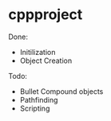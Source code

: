# cppproject

Done:
- Initilization
- Object Creation

Todo:
- Bullet Compound objects
- Pathfinding
- Scripting

